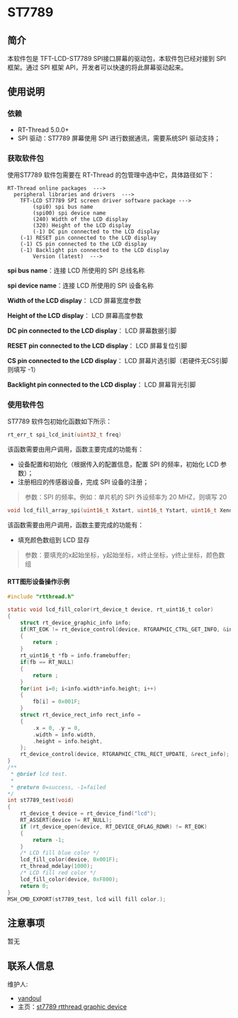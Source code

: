 # ST7789

## 简介

本软件包是 TFT-LCD-ST7789 SPI接口屏幕的驱动包，本软件包已经对接到 SPI 框架。通过 SPI 框架 API，开发者可以快速的将此屏幕驱动起来。

## 使用说明

### 依赖

- RT-Thread 5.0.0+
- SPI 驱动：ST7789 屏幕使用 SPI 进行数据通讯，需要系统SPI 驱动支持；

### 获取软件包

使用ST7789 软件包需要在 RT-Thread 的包管理中选中它，具体路径如下：

```shell
RT-Thread online packages  --->
  peripheral libraries and drivers  --->
    TFT-LCD ST7789 SPI screen driver software package --->
        (spi0) spi bus name
        (spi00) spi device name
        (240) Width of the LCD display
        (320) Height of the LCD display
        (-1) DC pin connected to the LCD display
    (-1) RESET pin connected to the LCD display
    (-1) CS pin connected to the LCD display
    (-1) Backlight pin connected to the LCD display
        Version (latest)  --->
```

**spi bus name**：连接 LCD 所使用的 SPI 总线名称

**spi device name**：连接 LCD 所使用的 SPI 设备名称

**Width of the LCD display**： LCD  屏幕宽度参数

**Height of the LCD display**： LCD 屏幕高度参数

**DC pin connected to the LCD display**： LCD 屏幕数据引脚

**RESET pin connected to the LCD display**： LCD 屏幕复位引脚

**CS pin connected to the LCD display**： LCD 屏幕片选引脚（若硬件无CS引脚则填写 -1）

**Backlight pin connected to the LCD display**： LCD 屏幕背光引脚

### 使用软件包

ST7789 软件包初始化函数如下所示：

```c
rt_err_t spi_lcd_init(uint32_t freq)
```

该函数需要由用户调用，函数主要完成的功能有：

- 设备配置和初始化（根据传入的配置信息，配置 SPI 的频率，初始化 LCD 参数）；
- 注册相应的传感器设备，完成 SPI 设备的注册；

> 参数：SPI 的频率。例如：单片机的 SPI 外设频率为 20 MHZ，则填写 20

```c
void lcd_fill_array_spi(uint16_t Xstart, uint16_t Ystart, uint16_t Xend, uint16_t Yend, void *Image)
```

该函数需要由用户调用，函数主要完成的功能有：

- 填充颜色数组到 LCD 显存

> 参数：要填充的x起始坐标，y起始坐标，x终止坐标，y终止坐标，颜色数组

#### RTT图形设备操作示例

```c
#include "rtthread.h"

static void lcd_fill_color(rt_device_t device, rt_uint16_t color)
{
    struct rt_device_graphic_info info;
    if(RT_EOK != rt_device_control(device, RTGRAPHIC_CTRL_GET_INFO, &info))
    {
        return ;
    }
    rt_uint16_t *fb = info.framebuffer;
    if(fb == RT_NULL)
    {
        return ;
    }
    for(int i=0; i<info.width*info.height; i++)
    {
        fb[i] = 0x001F;
    }
    struct rt_device_rect_info rect_info =
    {
        .x = 0, .y = 0,
        .width = info.width,
        .height = info.height,
    };
    rt_device_control(device, RTGRAPHIC_CTRL_RECT_UPDATE, &rect_info);
}
/**
 * @brief lcd test.
 *
 * @return 0=success, -1=failed
*/
int st7789_test(void)
{
    rt_device_t device = rt_device_find("lcd");
    RT_ASSERT(device != RT_NULL);
    if (rt_device_open(device, RT_DEVICE_OFLAG_RDWR) != RT_EOK)
    {
        return -1;
    }
    /* LCD fill blue color */
    lcd_fill_color(device, 0x001F);
    rt_thread_mdelay(1000);
    /* LCD fill red color */
    lcd_fill_color(device, 0xF800);
    return 0;
}
MSH_CMD_EXPORT(st7789_test, lcd will fill color.);
```


## 注意事项

暂无

## 联系人信息

维护人:

- [vandoul](https://github.com/Vandoul)
- 主页：[st7789 rtthread graphic device](https://github.com/Vandoul/st7789_driver)
